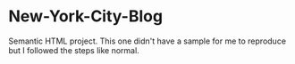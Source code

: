 # New-York-City-Blog
Semantic HTML project. This one didn't have a sample for me to reproduce but I followed the steps like normal. 
